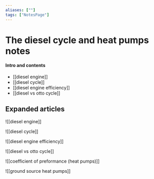 ```yaml
---
aliases: [""]
tags: ["NotesPage"]
---
```


# The diesel cycle and heat pumps notes

#### Intro and contents
- [[diesel engine]]
- [[diesel cycle]]
- [[diesel engine efficiency]]
- [[diesel vs otto cycle]]


## Expanded articles
![[diesel engine]]

![[diesel cycle]]

![[diesel engine efficiency]]

![[diesel vs otto cycle]]

![[coefficient of preformance (heat pumps)]]

![[ground source heat pumps]]